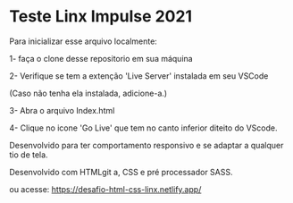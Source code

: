 # Teste Linx Impulse 2021

Para inicializar esse arquivo localmente:<br>

1-  faça o clone desse repositorio em sua máquina


2- Verifique se tem a extenção 'Live Server' instalada em seu     VSCode

(Caso não tenha ela instalada, adicione-a.)

3- Abra o arquivo Index.html<br>


4- Clique no icone 'Go Live' que tem no canto inferior diteito do VScode.

Desenvolvido para ter comportamento responsivo e se adaptar a qualquer tio de tela.

Desenvolvido com HTMLgit a, CSS e pré processador SASS.

ou acesse: https://desafio-html-css-linx.netlify.app/